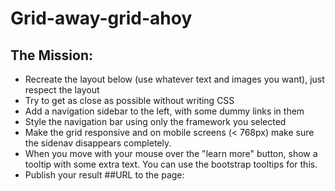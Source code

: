 # Grid-away-grid-ahoy
## The Mission:
* Recreate the layout below (use whatever text and images you want), just respect the layout
* Try to get as close as possible without writing CSS
* Add a navigation sidebar to the left, with some dummy links in them
* Style the navigation bar using only the framework you selected
* Make the grid responsive and on mobile screens (< 768px) make sure the sidenav disappears completely.
* When you move with your mouse over the "learn more" button, show a tooltip with some extra text. You can use the bootstrap tooltips for this.
* Publish your result
##URL to the page:
